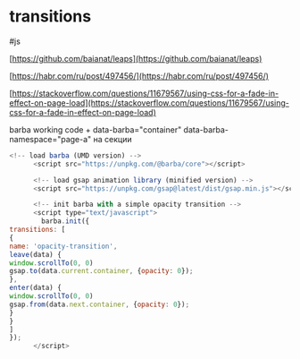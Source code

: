 # transitions

#js

[https://github.com/baianat/leaps](https://github.com/baianat/leaps)

[https://habr.com/ru/post/497456/](https://habr.com/ru/post/497456/)

[https://stackoverflow.com/questions/11679567/using-css-for-a-fade-in-effect-on-page-load](https://stackoverflow.com/questions/11679567/using-css-for-a-fade-in-effect-on-page-load)

barba working code + data-barba="container" data-barba-namespace="page-a" на секции

```js
<!-- load barba (UMD version) -->
      <script src="https://unpkg.com/@barba/core"></script>

      <!-- load gsap animation library (minified version) -->
      <script src="https://unpkg.com/gsap@latest/dist/gsap.min.js"></script>

      <!-- init barba with a simple opacity transition -->
      <script type="text/javascript">
        barba.init({
transitions: [
{
name: 'opacity-transition',
leave(data) {
window.scrollTo(0, 0)
gsap.to(data.current.container, {opacity: 0});
},
enter(data) {
window.scrollTo(0, 0)
gsap.from(data.next.container, {opacity: 0});
}
}
]
});
      </script>
```